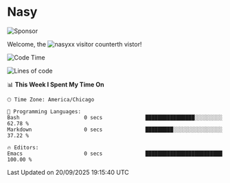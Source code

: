 # Nasy

<!--
<p align="center">
<img height="200" src="https://github-readme-stats.vercel.app/api?username=nasyxx&count_private=true&show_icons=true&theme=dracula&include_all_commits=true"/>
<img height="200" src="https://github-readme-stats.vercel.app/api/top-langs/?username=nasyxx&theme=dracula&hide=html,jupyter+notebook&count_private=true&show_icons=true"/>
</p>

  
----------------
-->

![Sponsor](https://img.shields.io/static/v1.svg?label=Sponsor&message=%E2%9D%A4&logo=GitHub&style=flat&color=pink)
 
Welcome, the ![nasyxx visitor counter](https://count.getloli.com/get/@nasyxx?theme=rule34)th vistor!
 
<!--START_SECTION:waka-->
![Code Time](http://img.shields.io/badge/Code%20Time-4%2C755%20hrs%2015%20mins-blue)

![Lines of code](https://img.shields.io/badge/From%20Hello%20World%20I%27ve%20Written-6.3%20million%20lines%20of%20code-blue)

📊 **This Week I Spent My Time On** 

```text
🕑︎ Time Zone: America/Chicago

💬 Programming Languages: 
Bash                     0 secs              ████████████████░░░░░░░░░   62.78 % 
Markdown                 0 secs              █████████░░░░░░░░░░░░░░░░   37.22 % 

🔥 Editors: 
Emacs                    0 secs              █████████████████████████   100.00 % 
```


 Last Updated on 20/09/2025 19:15:40 UTC
<!--END_SECTION:waka-->

<!-- ![visitors](https://visitor-badge.laobi.icu/badge?page_id=nasyxx.nasyxx) -->
